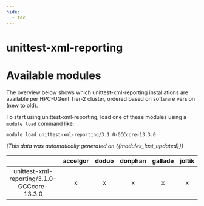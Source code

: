 ```yaml
---
hide:
  - toc
---
```


unittest-xml-reporting
======================

# Available modules


The overview below shows which unittest-xml-reporting installations are available per HPC-UGent Tier-2 cluster, ordered based on software version (new to old).

To start using unittest-xml-reporting, load one of these modules using a `module load` command like:

```shell
module load unittest-xml-reporting/3.1.0-GCCcore-13.3.0
```

*(This data was automatically generated on {{modules_last_updated}})*

| |accelgor|doduo|donphan|gallade|joltik|litleo|shinx|
| :---: | :---: | :---: | :---: | :---: | :---: | :---: | :---: |
|unittest-xml-reporting/3.1.0-GCCcore-13.3.0|x|x|x|x|x|x|x|
